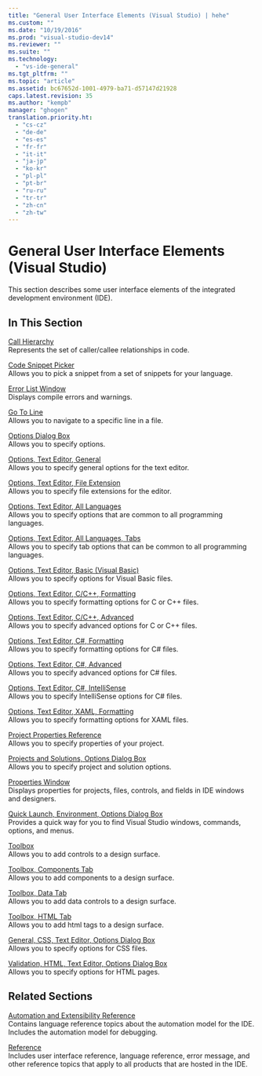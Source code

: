 ```yaml
---
title: "General User Interface Elements (Visual Studio) | hehe"
ms.custom: ""
ms.date: "10/19/2016"
ms.prod: "visual-studio-dev14"
ms.reviewer: ""
ms.suite: ""
ms.technology: 
  - "vs-ide-general"
ms.tgt_pltfrm: ""
ms.topic: "article"
ms.assetid: bc67652d-1001-4979-ba71-d57147d21928
caps.latest.revision: 35
ms.author: "kempb"
manager: "ghogen"
translation.priority.ht: 
  - "cs-cz"
  - "de-de"
  - "es-es"
  - "fr-fr"
  - "it-it"
  - "ja-jp"
  - "ko-kr"
  - "pl-pl"
  - "pt-br"
  - "ru-ru"
  - "tr-tr"
  - "zh-cn"
  - "zh-tw"
---
```

# General User Interface Elements (Visual Studio)
This section describes some user interface elements of the integrated development environment (IDE).  
  
## In This Section  
 [Call Hierarchy](../reference/call-hierarchy.md)  
 Represents the set of caller/callee relationships in code.  
  
 [Code Snippet Picker](../reference/code-snippet-picker.md)  
 Allows you to pick a snippet from a set of snippets for your language.  
  
 [Error List Window](../reference/error-list-window.md)  
 Displays compile errors and warnings.  
  
 [Go To Line](../reference/go-to-line.md)  
 Allows you to navigate to a specific line in a file.  
  
 [Options Dialog Box](../reference/options-dialog-box--visual-studio-.md)  
 Allows you to specify options.  
  
 [Options, Text Editor, General](../reference/options--text-editor--general.md)  
 Allows you to specify general options for the text editor.  
  
 [Options, Text Editor, File Extension](../reference/options--text-editor--file-extension.md)  
 Allows you to specify file extensions for the editor.  
  
 [Options, Text Editor, All Languages](../reference/options--text-editor--all-languages.md)  
 Allows you to specify options that are common to all programming languages.  
  
 [Options, Text Editor, All Languages, Tabs](../reference/options--text-editor--all-languages--tabs.md)  
 Allows you to specify tab options that can be common to all programming languages.  
  
 [Options, Text Editor, Basic (Visual Basic)](../reference/options--text-editor--basic--visual-basic-.md)  
 Allows you to specify options for Visual Basic files.  
  
 [Options, Text Editor, C/C++, Formatting](../reference/options--text-editor--c-c----formatting.md)  
 Allows you to specify formatting options for C or C++ files.  
  
 [Options, Text Editor, C/C++, Advanced](../reference/options--text-editor--c-c----advanced.md)  
 Allows you to specify advanced options for C or C++ files.  
  
 [Options, Text Editor, C#, Formatting](../reference/options--text-editor--csharp--formatting.md)  
 Allows you to specify formatting options for C# files.  
  
 [Options, Text Editor, C#, Advanced](../reference/options--text-editor--csharp--advanced.md)  
 Allows you to specify advanced options for C# files.  
  
 [Options, Text Editor, C#, IntelliSense](../reference/options--text-editor--csharp--intellisense.md)  
 Allows you to specify IntelliSense options for C# files.  
  
 [Options, Text Editor, XAML, Formatting](../reference/options--text-editor--xaml--formatting.md)  
 Allows you to specify formatting options for XAML files.  
  
 [Project Properties Reference](../reference/project-properties-reference.md)  
 Allows you to specify properties of your project.  
  
 [Projects and Solutions, Options Dialog Box](../reference/projects-and-solutions--options-dialog-box.md)  
 Allows you to specify project and solution options.  
  
 [Properties Window](../reference/properties-window.md)  
 Displays properties for projects, files, controls, and fields in IDE windows and designers.  
  
 [Quick Launch, Environment, Options Dialog Box](../reference/quick-launch--environment--options-dialog-box.md)  
 Provides a quick way for you to find Visual Studio windows, commands, options, and menus.  
  
 [Toolbox](../reference/toolbox.md)  
 Allows you to add controls to a design surface.  
  
 [Toolbox, Components Tab](../reference/toolbox--components-tab.md)  
 Allows you to add components to a design surface.  
  
 [Toolbox, Data Tab](../reference/toolbox--data-tab.md)  
 Allows you to add data controls to a design surface.  
  
 [Toolbox, HTML Tab](../reference/toolbox--html-tab.md)  
 Allows you to add html tags to a design surface.  
  
 [General, CSS, Text Editor, Options Dialog Box](../Topic/General,%20CSS,%20Text%20Editor,%20Options%20Dialog%20Box.md)  
 Allows you to specify options for CSS files.  
  
 [Validation, HTML, Text Editor, Options Dialog Box](../Topic/Validation,%20HTML,%20Text%20Editor,%20Options%20Dialog%20Box.md)  
 Allows you to specify options for HTML pages.  
  
## Related Sections  
 [Automation and Extensibility Reference](../Topic/Automation%20and%20Extensibility%20Reference.md)  
 Contains language reference topics about the automation model for the IDE. Includes the automation model for debugging.  
  
 [Reference](../reference/visual-studio-reference.md)  
 Includes user interface reference, language reference, error message, and other reference topics that apply to all products that are hosted in the IDE.